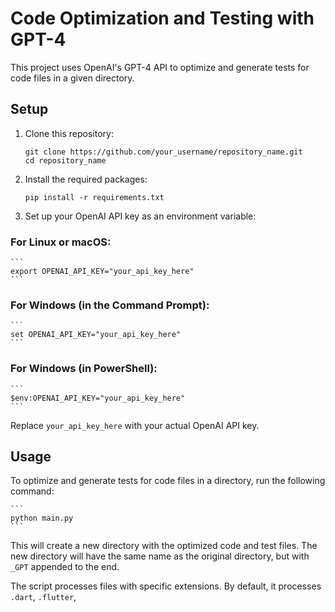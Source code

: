 # Code Optimization and Testing with GPT-4

This project uses OpenAI's GPT-4 API to optimize and generate tests for code files in a given directory.

## Setup

1. Clone this repository:

    ```
    git clone https://github.com/your_username/repository_name.git
    cd repository_name
    ```

2. Install the required packages:

    ```
    pip install -r requirements.txt
    ```

3. Set up your OpenAI API key as an environment variable:

### For Linux or macOS:

    ```
    export OPENAI_API_KEY="your_api_key_here"
    ```

### For Windows (in the Command Prompt):

    ```
    set OPENAI_API_KEY="your_api_key_here"
    ```

### For Windows (in PowerShell):

    ```
    $env:OPENAI_API_KEY="your_api_key_here"
    ```

Replace `your_api_key_here` with your actual OpenAI API key.

## Usage

To optimize and generate tests for code files in a directory, run the following command:

    ```
    python main.py
    ```

This will create a new directory with the optimized code and test files. The new directory will have the same name as the original directory, but with `_GPT` appended to the end.

The script processes files with specific extensions. By default, it processes `.dart`, `.flutter`,
